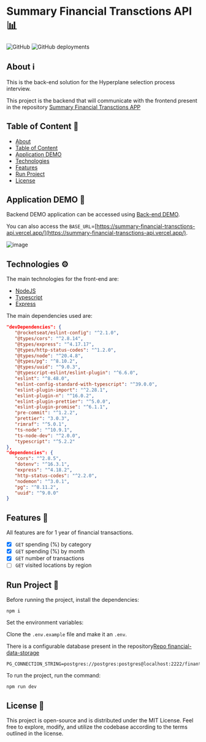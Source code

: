 ﻿# Summary Financial Transctions API 📊

![GitHub](https://img.shields.io/github/license/matheus1714/summary-financial-transctions-api)
![GitHub deployments](https://img.shields.io/github/deployments/matheus1714/summary-financial-transctions-api/production)

## About ℹ️

This is the back-end solution for the Hyperplane selection process interview.

This project is the backend that will communicate with the frontend present in the repository [Summary Financial Transctions APP](https://github.com/Matheus1714/summary-financial-transctions-app)

## Table of Content 📜
<!--ts-->
   * [About](#about-ℹ️)
   * [Table of Content](#table-of-content-📜)
   * [Application DEMO](#application-demo-🚀)
   * [Technologies](#technologies-⚙️)
   * [Features](#features-🚀)
   * [Run Project](#run-project-🏃)
   * [License](#license-📝)
<!--te-->

## Application DEMO 🚀

Backend DEMO application can be accessed using [Back-end DEMO](https://www.postman.com/matheus1714/workspace/summary-financial-transctions-api).

You can also access the `BASE_URL`=[https://summary-financial-transctions-api.vercel.app/](https://summary-financial-transctions-api.vercel.app/).

![image](https://github.com/Matheus1714/summary-financial-transctions-api/assets/39354089/262fbbff-8769-4c85-86aa-b774a7163b66)


## Technologies ⚙️

The main technologies for the front-end are:

* [NodeJS](https://nodejs.org/)
* [Typescript](https://www.typescriptlang.org/)
* [Express](https://expressjs.com/)

The main dependencies used are:

```json
"devDependencies": {
   "@rocketseat/eslint-config": "^2.1.0",
   "@types/cors": "^2.8.14",
   "@types/express": "^4.17.17",
   "@types/http-status-codes": "^1.2.0",
   "@types/node": "^20.4.8",
   "@types/pg": "^8.10.2",
   "@types/uuid": "^9.0.3",
   "@typescript-eslint/eslint-plugin": "^6.6.0",
   "eslint": "^8.48.0",
   "eslint-config-standard-with-typescript": "^39.0.0",
   "eslint-plugin-import": "^2.28.1",
   "eslint-plugin-n": "^16.0.2",
   "eslint-plugin-prettier": "^5.0.0",
   "eslint-plugin-promise": "^6.1.1",
   "pre-commit": "^1.2.2",
   "prettier": "3.0.3",
   "rimraf": "^5.0.1",
   "ts-node": "^10.9.1",
   "ts-node-dev": "^2.0.0",
   "typescript": "^5.2.2"
},
"dependencies": {
   "cors": "^2.8.5",
   "dotenv": "^16.3.1",
   "express": "^4.18.2",
   "http-status-codes": "^2.2.0",
   "nodemon": "^3.0.1",
   "pg": "^8.11.2",
   "uuid": "^9.0.0"
}
```

## Features 🚀

All features are for 1 year of financial transactions.

* [X] `GET` spending (%) by category
* [X] `GET` spending (%) by month
* [X] `GET` number of transactions
* [ ] `GET` visited locations by region

## Run Project 🏃

Before running the project, install the dependencies:

```shell
npm i
```

Set the environment variables:

Clone the `.env.example` file and make it an `.env`.

There is a configurable database present in the repository[Repo financial-data-storage](https://github.com/Matheus1714/financial-data-storage)

```env
PG_CONNECTION_STRING=postgres://postgres:postgres@localhost:2222/finantialdb
```

To run the project, run the command:

```shell
npm run dev
```

## License 📝

This project is open-source and is distributed under the MIT License. Feel free to explore, modify, and utilize the codebase according to the terms outlined in the license.

